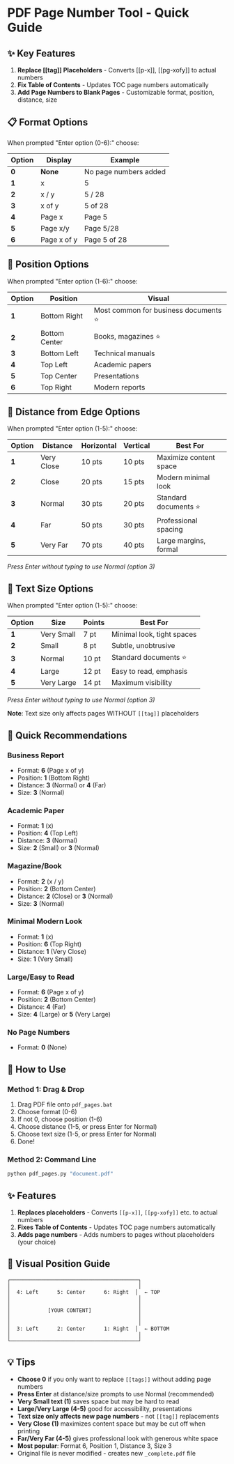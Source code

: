 # PDF Page Number Tool - Quick Guide

## ✨ Key Features

1. **Replace [[tag]] Placeholders** - Converts [[p-x]], [[pg-xofy]] to actual numbers
2. **Fix Table of Contents** - Updates TOC page numbers automatically
3. **Add Page Numbers to Blank Pages** - Customizable format, position, distance, size

## 📋 Format Options

When prompted "Enter option (0-6):" choose:

| Option | Display | Example |
|--------|---------|---------|
| **0** | **None** | No page numbers added |
| **1** | x | 5 |
| **2** | x / y | 5 / 28 |
| **3** | x of y | 5 of 28 |
| **4** | Page x | Page 5 |
| **5** | Page x/y | Page 5/28 |
| **6** | Page x of y | Page 5 of 28 |

## 📍 Position Options

When prompted "Enter option (1-6):" choose:

| Option | Position | Visual |
|--------|----------|--------|
| **1** | Bottom Right | Most common for business documents ⭐ |
| **2** | Bottom Center | Books, magazines ⭐ |
| **3** | Bottom Left | Technical manuals |
| **4** | Top Left | Academic papers |
| **5** | Top Center | Presentations |
| **6** | Top Right | Modern reports |

## 📏 Distance from Edge Options

When prompted "Enter option (1-5):" choose:

| Option | Distance | Horizontal | Vertical | Best For |
|--------|----------|------------|----------|----------|
| **1** | Very Close | 10 pts | 10 pts | Maximize content space |
| **2** | Close | 20 pts | 15 pts | Modern minimal look |
| **3** | Normal | 30 pts | 20 pts | Standard documents ⭐ |
| **4** | Far | 50 pts | 30 pts | Professional spacing |
| **5** | Very Far | 70 pts | 40 pts | Large margins, formal |

*Press Enter without typing to use Normal (option 3)*

## 📏 Text Size Options

When prompted "Enter option (1-5):" choose:

| Option | Size | Points | Best For |
|--------|------|--------|----------|
| **1** | Very Small | 7 pt | Minimal look, tight spaces |
| **2** | Small | 8 pt | Subtle, unobtrusive |
| **3** | Normal | 10 pt | Standard documents ⭐ |
| **4** | Large | 12 pt | Easy to read, emphasis |
| **5** | Very Large | 14 pt | Maximum visibility |

*Press Enter without typing to use Normal (option 3)*

**Note**: Text size only affects pages WITHOUT `[[tag]]` placeholders

## 🎯 Quick Recommendations

### Business Report
- Format: **6** (Page x of y)
- Position: **1** (Bottom Right)
- Distance: **3** (Normal) or **4** (Far)
- Size: **3** (Normal)

### Academic Paper
- Format: **1** (x)
- Position: **4** (Top Left)
- Distance: **3** (Normal)
- Size: **2** (Small) or **3** (Normal)

### Magazine/Book
- Format: **2** (x / y)
- Position: **2** (Bottom Center)
- Distance: **2** (Close) or **3** (Normal)
- Size: **3** (Normal)

### Minimal Modern Look
- Format: **1** (x)
- Position: **6** (Top Right)
- Distance: **1** (Very Close)
- Size: **1** (Very Small)

### Large/Easy to Read
- Format: **6** (Page x of y)
- Position: **2** (Bottom Center)
- Distance: **4** (Far)
- Size: **4** (Large) or **5** (Very Large)

### No Page Numbers
- Format: **0** (None)

## 📄 How to Use

### Method 1: Drag & Drop
1. Drag PDF file onto `pdf_pages.bat`
2. Choose format (0-6)
3. If not 0, choose position (1-6)
4. Choose distance (1-5, or press Enter for Normal)
5. Choose text size (1-5, or press Enter for Normal)
6. Done!

### Method 2: Command Line
```bash
python pdf_pages.py "document.pdf"
```

## ✨ Features

1. **Replaces placeholders** - Converts `[[p-x]]`, `[[pg-xofy]]` etc. to actual numbers
2. **Fixes Table of Contents** - Updates TOC page numbers automatically
3. **Adds page numbers** - Adds numbers to pages without placeholders (your choice)

## 🔢 Visual Position Guide

```
┌─────────────────────────────────────────┐
│                                         │
│  4: Left      5: Center      6: Right  │  ← TOP
│                                         │
│                                         │
│            [YOUR CONTENT]               │
│                                         │
│                                         │
│  3: Left      2: Center      1: Right  │  ← BOTTOM
│                                         │
└─────────────────────────────────────────┘
```

## 💡 Tips

- **Choose 0** if you only want to replace `[[tags]]` without adding page numbers
- **Press Enter** at distance/size prompts to use Normal (recommended)
- **Very Small text (1)** saves space but may be hard to read
- **Large/Very Large (4-5)** good for accessibility, presentations
- **Text size only affects new page numbers** - not `[[tag]]` replacements
- **Very Close (1)** maximizes content space but may be cut off when printing
- **Far/Very Far (4-5)** gives professional look with generous white space
- **Most popular**: Format 6, Position 1, Distance 3, Size 3
- Original file is never modified - creates new `_complete.pdf` file
